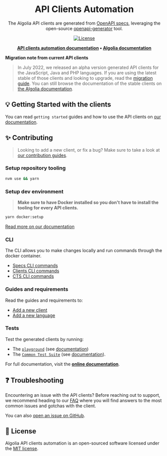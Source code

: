 <div align="center">

# API Clients Automation

The Algolia API clients are generated from [OpenAPI specs](https://swagger.io/specification/), leveraging the open-source [openapi-generator](https://openapi-generator.tech/) tool.

[![License](https://img.shields.io/badge/license-MIT-green.svg?style=flat-square)](./LICENSE)

<p align="center">
  <strong>
  <a href="https://api-clients-automation.netlify.app/">API clients automation documentation</a> •
  <a href="https://www.algolia.com/doc/">Algolia documentation</a>
  </strong>
</p>

</div>

**Migration note from current API clients**

> In July 2022, we released an alpha version generated API clients for the JavaScript, Java and PHP languages. If you are using the latest stable of those clients and looking to upgrade, read the [migration guide](https://api-clients-automation.netlify.app/docs/clients/migration-guides/). You can still browse the documentation of the stable clients on [the Algolia documentation](https://www.algolia.com/doc/).

## 💡 Getting Started with the clients

You can read `getting started` guides and how to use the API clients on [our documentation](https://api-clients-automation.netlify.app/docs/clients/installation).

## ✨ Contributing

> Looking to add a new client, or fix a bug? Make sure to take a look at [our contribution guides](https://api-clients-automation.netlify.app/docs/contributing/introduction).

### Setup repository tooling

```bash
nvm use && yarn
```

### Setup dev environment

> **Make sure to have Docker installed so you don't have to install the tooling for every API clients.**

```bash
yarn docker:setup
```

[Read more on our documentation](https://api-clients-automation.netlify.app/docs/contributing/setup-repository)

### CLI

The CLI allows you to make changes locally and run commands through the docker container.

- [Specs CLI commands](https://api-clients-automation.netlify.app/docs/contributing/CLI/specs-commands)
- [Clients CLI commands](https://api-clients-automation.netlify.app/docs/contributing/CLI/clients-commands)
- [CTS CLI commands](https://api-clients-automation.netlify.app/docs/contributing/CLI/cts-commands)

### Guides and requirements

Read the guides and requirements to:

- [Add a new client](https://api-clients-automation.netlify.app/docs/contributing/add-new-api-client)
- [Add a new language](https://api-clients-automation.netlify.app/docs/contributing/add-new-api-language)

### Tests

Test the generated clients by running:

- The [`playground`](./playground) (see [documentation](https://api-clients-automation.netlify.app/docs/contributing/testing/playground.md))
- The [`Common Test Suite`](./tests/) (see [documentation](https://api-clients-automation.netlify.app/docs/contributing/testing/common-test-suite.md)).

For full documentation, visit the **[online documentation](https://api-clients-automation.netlify.app/docs/contributing/introduction)**.

## ❓ Troubleshooting

Encountering an issue with the API clients? Before reaching out to support, we recommend heading to our [FAQ](https://www.algolia.com/doc/api-client/troubleshooting/faq/javascript/) where you will find answers to the most common issues and gotchas with the client.

You can also [open an issue on GitHub](https://github.com/algolia/api-clients-automation/issues/new/choose).

## 📄 License

Algolia API clients automation is an open-sourced software licensed under the [MIT license](LICENSE.md).
